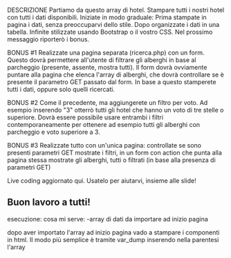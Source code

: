 DESCRIZIONE
Partiamo da questo array di hotel. Stampare tutti i nostri hotel con tutti i dati disponibili.
Iniziate in modo graduale:
Prima stampate in pagina i dati, senza preoccuparvi dello stile.
Dopo organizzate i dati in una tabella.
Infinite stilizzate usando Bootstrap o il vostro CSS.
Nel prossimo messaggio riporterò i bonus.

 BONUS #1
Realizzate una pagina separata (ricerca.php) con un form.
Questo dovrà permettere all'utente di filtrare gli alberghi in base al parcheggio (presente, assente, mostra tutti).
Il form dovrà ovviamente puntare alla pagina che elenca l'array di alberghi, che dovrà controllare se è presente il parametro GET passato dal form.
In base a questo stamperete tutti i dati, oppure solo quelli ricercati.

 BONUS #2
Come il precedente, ma aggiungerete un filtro per voto. Ad esempio inserendo "3" otterrò tutti gli hotel che hanno un voto di tre stelle o superiore.
Dovrà essere possibile usare entrambi i filtri contemporaneamente per ottenere ad esempio tutti gli alberghi con parcheggio e voto superiore a 3.

BONUS #3
Realizzate tutto con un'unica pagina:
controllate se sono presenti parametri GET
mostrate i filtri, in un form con action che punta alla pagina stessa
mostrate gli alberghi, tutti o filtrati (in base alla presenza di parametri GET)

Live coding aggiornato qui. Usatelo per aiutarvi, insieme alle slide!

Buon lavoro a tutti! 
---
esecuzione:
cosa mi serve:
-array di dati da importare ad inizio pagina

dopo aver importato l'array ad inizio pagina vado a stampare i componenti in html.
Il modo più semplice è tramite var_dump inserendo nella parentesi l'array 








